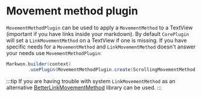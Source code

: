 # Movement method plugin

`MovementMethodPlugin` can be used to apply a `MovementMethod` to a TextView
(important if you have links inside your markdown). By default `CorePlugin`
will set a `LinkMovementMethod` on a TextView if one is missing. If you have
specific needs for a `MovementMethod` and `LinkMovementMethod` doesn't answer
your needs use `MovementMethodPlugin`:

```java
Markwon.builder(context)
        .usePlugin(MovementMethodPlugin.create(ScrollingMovementMethod.getInstance()))
```

:::tip
If you are having trouble with system `LinkMovementMethod` as an alternative
[BetterLinkMovementMethod](https://github.com/saket/Better-Link-Movement-Method) library can be used.
:::
